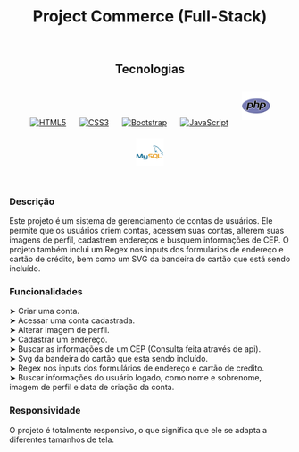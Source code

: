# <div align="center">Project Commerce (Full-Stack)</div>  
<br/>  

## <div align="center">Tecnologias</div>   

<div align="center">
  <a href="https://en.wikipedia.org/wiki/HTML5" target="_blank"><img style="margin: 10px" src="https://profilinator.rishav.dev/skills-assets/html5-original-wordmark.svg" alt="HTML5" height="50" /></a>
  <a href="https://www.w3schools.com/css/" target="_blank"><img style="margin: 10px" src="https://profilinator.rishav.dev/skills-assets/css3-original-wordmark.svg" alt="CSS3" height="50" /></a>
  <a href="https://getbootstrap.com/docs/3.4/javascript/" target="_blank"><img style="margin: 10px" src="https://profilinator.rishav.dev/skills-assets/bootstrap-plain.svg" alt="Bootstrap" height="50" /></a>
  <a href="https://www.javascript.com/" target="_blank"><img style="margin: 10px" src="https://profilinator.rishav.dev/skills-assets/javascript-original.svg" alt="JavaScript" height="50" /></a>
  <a href="https://jquery.com/" target="_blank"><img style="margin: 10px" src="https://raw.githubusercontent.com/devicons/devicon/master/icons/php/php-original.svg" alt="jQuery" height="50" /></a>
  <a href="https://www.mysql.com" target="_blank" rel="noreferrer"><img style="margin: 10px" src="https://raw.githubusercontent.com/devicons/devicon/master/icons/mysql/mysql-original-wordmark.svg" alt="mysql" height="50"/></a>
</div> 



<br/> 



### Descrição  
Este projeto é um sistema de gerenciamento de contas de usuários. Ele permite que os usuários criem contas, acessem suas contas, alterem suas imagens de perfil, cadastrem endereços e busquem informações de CEP. O projeto também inclui um Regex nos inputs dos formulários de endereço e cartão de crédito, bem como um SVG da bandeira do cartão que está sendo incluído.


### Funcionalidades  

➤ Criar uma conta.<br/> 
➤ Acessar uma conta cadastrada.<br/> 
➤ Alterar imagem de perfil.<br/> 
➤ Cadastrar um endereço.<br/> 
➤ Buscar as informações de um CEP (Consulta feita através de api).<br/> 
➤ Svg da bandeira do cartão que esta sendo incluído.<br/> 
➤ Regex nos inputs dos formulários de endereço e cartão de credito.<br/> 
➤ Buscar informações do usuário logado, como nome e sobrenome, imagem de perfil e data de criação da conta.<br/> 

### Responsividade  
O projeto é totalmente responsivo, o que significa que ele se adapta a diferentes tamanhos de tela.
